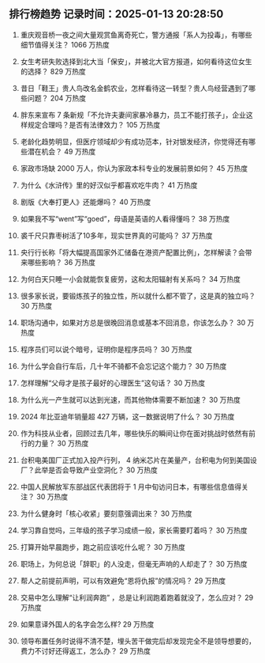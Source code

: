
## 排行榜趋势 记录时间：2025-01-13 20:28:50
  
  1. 重庆观音桥一夜之间大量观赏鱼离奇死亡，警方通报「系人为投毒」，有哪些细节值得关注？ 1066 万热度
    
  2. 女生考研失败选择到北大当「保安」，并被北大官方报道，如何看待这位女生的选择？ 829 万热度
    
  3. 昔日「鞋王」贵人鸟改名金鹤农业，怎样看待这一转型？贵人鸟经营遇到了哪些问题？ 204 万热度
    
  4. 胖东来宣布 7 条新规「不允许夫妻间家暴冷暴力，员工不能打孩子」，企业这样规定合理吗？是否有法律效力？ 105 万热度
    
  5. 老龄化趋势明显，但医疗领域却少有成功范本，针对银发经济，你觉得还有哪些潜在机会？ 49 万热度
    
  6. 家政市场缺 2000 万人，你认为家政本科专业的发展前景如何？ 45 万热度
    
  7. 为什么《水浒传》里的好汉似乎都喜欢吃牛肉？ 41 万热度
    
  8. 剧版《大奉打更人》还能爆吗？ 40 万热度
    
  9. 如果我不写“went”写“goed”，母语是英语的人看得懂吗？ 38 万热度
    
  10. 裘千尺只靠枣树活了10多年，现实世界真的可能吗？ 37 万热度
    
  11. 央行行长称「将大幅提高国家外汇储备在港资产配置比例」，怎样解读？会带来哪些影响？ 36 万热度
    
  12. 为何白天只睡一小会就能恢复疲劳，这和太阳辐射有关系吗？ 34 万热度
    
  13. 很多家长说，要锻炼孩子的独立性，所以就什么都不管了，这是真的独立吗？ 30 万热度
    
  14. 职场沟通中，如果对方总是很晚回消息或基本不回消息，你该怎么办？ 30 万热度
    
  15. 程序员们可以说个暗号，证明你是程序员吗？ 30 万热度
    
  16. 为什么学会自行车后，几十年不骑都不会忘记这个能力？ 30 万热度
    
  17. 怎样理解“父母才是孩子最好的心理医生”这句话？ 30 万热度
    
  18. 为什么光一产生就可以达到光速，而其他物体需要不断加速？ 30 万热度
    
  19. 2024 年比亚迪年销量超 427 万辆，这一数据说明了什么？ 30 万热度
    
  20. 作为科技从业者，回顾过去几年，哪些快乐的瞬间让你在面对挑战时依然有前行的力量？ 30 万热度
    
  21. 台积电美国厂正式加入投产行列， 4 纳米芯片在美量产，台积电为何到美国设厂？此举是否会导致产业空洞化？ 30 万热度
    
  22. 中国人民解放军东部战区代表团将于 1 月中旬访问日本，有哪些信息值得关注？ 30 万热度
    
  23. 为什么健身时「核心收紧」要刻意强调出来？ 30 万热度
    
  24. 学习靠自觉吗，三年级的孩子学习成绩一般，家长需要盯着吗？ 30 万热度
    
  25. 打算开始早晨跑步，跑之前应该吃什么呢？ 30 万热度
    
  26. 职场上，为何总说「辞职」的人没走，但毫无声响的人却走了？ 30 万热度
    
  27. 帮人之前提前声明，可以有效避免“恩将仇报”的情况吗？ 29 万热度
    
  28. 交易中怎么理解“让利润奔跑” ，总是让利润跑着跑着就没了，怎么应对？ 29 万热度
    
  29. 如果意译外国人的名字会怎么样? 29 万热度
    
  30. 领导布置任务时说得不清不楚，埋头苦干做完后却发现完全不是领导想要的，费力不讨好还得返工，怎么办？ 29 万热度
    